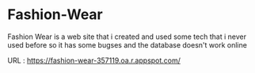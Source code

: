 # Fashion-Wear

Fashion Wear is a web site that i created and used some tech that i never used before so it has some bugses and the database doesn't work online 

URL : https://fashion-wear-357119.oa.r.appspot.com/
